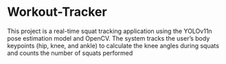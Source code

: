 # Workout-Tracker
This project is a real-time squat tracking application using the YOLOv11n pose estimation model and OpenCV. The system tracks the user’s body keypoints (hip, knee, and ankle) to calculate the knee angles during squats and counts the number of squats performed
